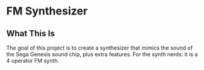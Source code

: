# FM Synthesizer

## What This Is
The goal of this project is to create a synthesizer that mimics the sound of the Sega Genesis sound chip, plus extra features. For the synth nerds: it is a 4 operator FM synth.
